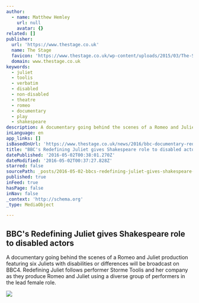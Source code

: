 ```yaml
---
author:
  - name: Matthew Hemley
    url: null
    avatar: {}
related: []
publisher:
  url: 'https://www.thestage.co.uk'
  name: The Stage
  favicon: 'https://www.thestage.co.uk/wp-content/uploads/2015/03/The-Stage-favicon2.png'
  domain: www.thestage.co.uk
keywords:
  - juliet
  - toolis
  - verbatim
  - disabled
  - non-disabled
  - theatre
  - romeo
  - documentary
  - play
  - shakespeare
description: A documentary going behind the scenes of a Romeo and Juliet production featuring six Juliets with disabilities or differences will be broadcast on BBC4. Redefining Juliet follows performer Storme Toolis and her company as they produce Romeo and Juliet using a diverse group of performers in the lead female role.
inLanguage: en
app_links: []
isBasedOnUrl: 'https://www.thestage.co.uk/news/2016/bbc-documentary-redefining-juliet-to-give-shakespeare-role-to-disabled-actors/'
title: "BBC's Redefining Juliet gives Shakespeare role to disabled actors"
datePublished: '2016-05-02T00:38:01.270Z'
dateModified: '2016-05-02T00:37:27.828Z'
starred: false
sourcePath: _posts/2016-05-02-bbcs-redefining-juliet-gives-shakespeare-role-to-disabled-a.md
published: true
inFeed: true
hasPage: false
inNav: false
_context: 'http://schema.org'
_type: MediaObject

---
```

<article style=""><h1>BBC's Redefining Juliet gives Shakespeare role to disabled actors</h1><p>A documentary going behind the scenes of a Romeo and Juliet production featuring six Juliets with disabilities or differences will be broadcast on BBC4. Redefining Juliet follows performer Storme Toolis and her company as they produce Romeo and Juliet using a diverse group of performers in the lead female role.</p><img src="https://www.thestage.co.uk/wp-content/uploads/2016/04/Storme.jpg" /></article>